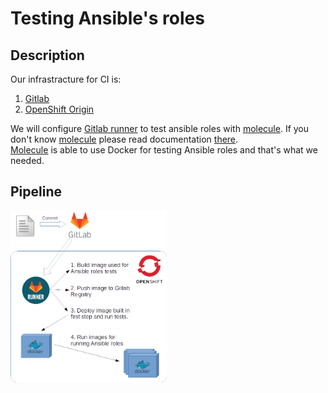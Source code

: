 # Testing Ansible's roles

## Description
Our infrastracture for CI is:
1. [Gitlab](https://about.gitlab.com)
2. [OpenShift Origin](https://www.openshift.org/)

We will configure [Gitlab runner](https://docs.gitlab.com/runner/install/kubernetes.html) to test ansible roles with [molecule](https://molecule.readthedocs.io). If you don't know [molecule](https://molecule.readthedocs.io) please read documentation [there](https://molecule.readthedocs.io).  
[Molecule](https://molecule.readthedocs.io) is able to use Docker for testing Ansible roles and that's what we needed.  

## Pipeline

<img src="oc-gitlab-ci-molecule.png" width="250">


<script src="https://gist.github.com/skk2010/35bda10797891270668ab4e39bdd1047.js"></script>
